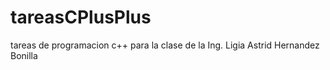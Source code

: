 # tareasCPlusPlus
tareas de programacion c++ para la clase de la Ing. Ligia Astrid Hernandez Bonilla
